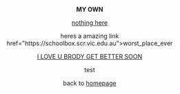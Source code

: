 <html>

<center>

<head>
<b>MY OWN</b>
</head>

<body>

<a href="www.pornhub.com">nothing here</a>

<p>heres a amazing link <a> href="https://schoolbox.scr.vic.edu.au">worst_place_ever
<br>
<p><u>I LOVE U BRODY GET BETTER SOON</u>

<p>test



             


<p> back to <a href="index.html">homepage